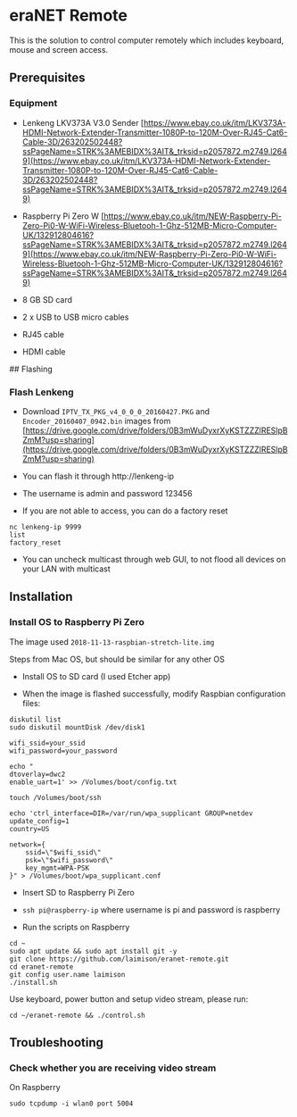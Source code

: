# eraNET Remote

This is the solution to control computer remotely which includes keyboard, mouse and screen access.

## Prerequisites

### Equipment

* Lenkeng LKV373A V3.0 Sender [https://www.ebay.co.uk/itm/LKV373A-HDMI-Network-Extender-Transmitter-1080P-to-120M-Over-RJ45-Cat6-Cable-3D/263202502448?ssPageName=STRK%3AMEBIDX%3AIT&_trksid=p2057872.m2749.l2649](https://www.ebay.co.uk/itm/LKV373A-HDMI-Network-Extender-Transmitter-1080P-to-120M-Over-RJ45-Cat6-Cable-3D/263202502448?ssPageName=STRK%3AMEBIDX%3AIT&_trksid=p2057872.m2749.l2649)

* Raspberry Pi Zero W [https://www.ebay.co.uk/itm/NEW-Raspberry-Pi-Zero-Pi0-W-WiFi-Wireless-Bluetooh-1-Ghz-512MB-Micro-Computer-UK/132912804616?ssPageName=STRK%3AMEBIDX%3AIT&_trksid=p2057872.m2749.l2649](https://www.ebay.co.uk/itm/NEW-Raspberry-Pi-Zero-Pi0-W-WiFi-Wireless-Bluetooh-1-Ghz-512MB-Micro-Computer-UK/132912804616?ssPageName=STRK%3AMEBIDX%3AIT&_trksid=p2057872.m2749.l2649)

* 8 GB SD card

* 2 x USB to USB micro cables

* RJ45 cable

* HDMI cable

## Flashing

### Flash Lenkeng

* Download `IPTV_TX_PKG_v4_0_0_0_20160427.PKG` and `Encoder_20160407_0942.bin` images from [https://drive.google.com/drive/folders/0B3mWuDyxrXyKSTZZZlRESlpBZmM?usp=sharing](https://drive.google.com/drive/folders/0B3mWuDyxrXyKSTZZZlRESlpBZmM?usp=sharing)

* You can flash it through http://lenkeng-ip

* The username is admin and password 123456

* If you are not able to access, you can do a factory reset

```
nc lenkeng-ip 9999
list
factory_reset
```

* You can uncheck multicast through web GUI, to not flood all devices on your LAN with multicast

## Installation

### Install OS to Raspberry Pi Zero

The image used `2018-11-13-raspbian-stretch-lite.img`

Steps from Mac OS, but should be similar for any other OS

* Install OS to SD card (I used Etcher app)

* When the image is flashed successfully, modify Raspbian configuration files:

```
diskutil list
sudo diskutil mountDisk /dev/disk1

wifi_ssid=your_ssid
wifi_password=your_password

echo "
dtoverlay=dwc2
enable_uart=1' >> /Volumes/boot/config.txt

touch /Volumes/boot/ssh

echo 'ctrl_interface=DIR=/var/run/wpa_supplicant GROUP=netdev
update_config=1
country=US

network={
    ssid=\"$wifi_ssid\"
    psk=\"$wifi_password\"
    key_mgmt=WPA-PSK
}" > /Volumes/boot/wpa_supplicant.conf
```

* Insert SD to Raspberry Pi Zero

* `ssh pi@raspberry-ip` where username is pi and password is raspberry

* Run the scripts on Raspberry

```
cd ~
sudo apt update && sudo apt install git -y
git clone https://github.com/laimison/eranet-remote.git
cd eranet-remote
git config user.name laimison
./install.sh
```

Use keyboard, power button and setup video stream, please run:

```
cd ~/eranet-remote && ./control.sh
```

## Troubleshooting

### Check whether you are receiving video stream

On Raspberry

```
sudo tcpdump -i wlan0 port 5004
```

